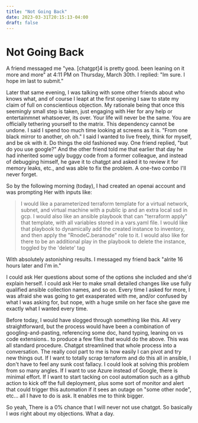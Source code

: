 ```yaml
---
title: "Not Going Back"
date: 2023-03-31T20:15:13-04:00
draft: false
---
```


# Not Going Back

A friend messaged me "yea. [chatgpt]4 is pretty good. been leaning on it more and more" at 4:11 PM on Thursday, March 30th.  I replied: "Im sure.  I hope im last to submit."  

Later that same evening, I was talking with some other friends about who knows what, and of course I leapt at the first opening I saw to state my claim of full on conscientious objection.  My rationale being that once this seemingly small step is taken, just engaging with Her for any help or entertainmnet whatsoever, its over.  Your life will never be the same.  You are officially tethering yourself to the matrix.  This dependency cannot be undone.  I said I spend too much time looking at screens as it is.  "From one black mirror to another, oh oh."  I said I wanted to live freely, think for myself, and be ok with it.  Do things the old fashioned way.  One friend replied, "but do you use google?"  And the other friend told me that earlier that day he had inherited some ugly buggy code from a former colleague, and instead of debugging himself, he gave it to chatgpt and asked it to review it for memory leaks, etc., and was able to fix the problem.  A one-two combo I'll never forget.   

So by the following morning (today), I had created an openai account and was prompting Her with inputs like: 

> I would like a parameterized terraform template for a virtual network, subnet, and virtual machine with a public ip and an extra local ssd in gcp.  I would also like an ansible playbook that can "terraform apply" that template, with all variables stored in a vars.yaml file.  I would like that playbook to dynamically add the created instance to inventory, and then apply the "RnodeC.beranode" role to it.  I would also like for there to be an additional play in the playbook to delete the instance, toggled by the 'delete' tag

With absolutely astonishing results.  I messaged my friend back "alrite 16 hours later and I'm in." 

I could ask Her questions about some of the options she included and she'd explain herself.  I could ask Her to make small detailed changes like use fully qualified ansible collection names, and so on.  Every time I asked for more, I was afraid she was going to get exasperated with me, and/or confused by what I was asking for, but nope, with a huge smile on her face she gave me exactly what I wanted every time.  

Before today, I would have slogged through something like this.  All very straightforward, but the process would have been a combination of googling-and-pasting, referencing some doc, hand typing, leaning on vs code extensions.. to produce a few files that would do the above.  This was all standard procedure.  Chatgpt streamlined that whole process into a conversation. The really cool part to me is how easily I can pivot and try new things out.  If I want to totally scrap terraform and do this all in ansible, I don't have to feel any sunk cost fallacy.  I could look at solving this problem from so many angles.  If I want to use Azure instead of Google, there is minimal effort.  If I want to start tacking on cool automation such as a github action to kick off the full deployment, plus some sort of monitor and alert that could trigger this automation if it sees an outage on "some other node", etc... all I have to do is ask.  It enables me to think bigger.

So yeah, There is a 0% chance that I will never not use chatgpt.  So basically I *was* right about my objections.  What a day.
